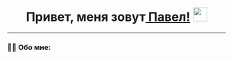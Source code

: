 <h1 align="center">Привет, меня зовут<a href="https://github.com/pavelpryadokhin"> Павел!</a> 
<img src="https://github.com/blackcater/blackcater/raw/main/images/Hi.gif" height="32"/></h1>

---

### :man_technologist: Обо мне:
